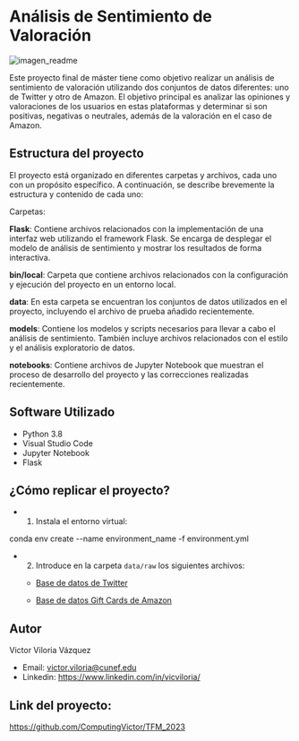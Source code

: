 # Análisis de Sentimiento de Valoración

<p align="center">

![imagen_readme](https://codenotch.com/blog/wp-content/uploads/2021/01/analisis-de-sentimientos.jpg)

</p>



Este proyecto final de máster tiene como objetivo realizar un análisis de sentimiento de valoración utilizando dos conjuntos de datos diferentes: uno de Twitter y otro de Amazon. El objetivo principal es analizar las opiniones y valoraciones de los usuarios en estas plataformas y determinar si son positivas, negativas o neutrales, además de la valoración en el caso de Amazon.

## Estructura del proyecto
El proyecto está organizado en diferentes carpetas y archivos, cada uno con un propósito específico. A continuación, se describe brevemente la estructura y contenido de cada uno:

Carpetas:

**Flask**: Contiene archivos relacionados con la implementación de una interfaz web utilizando el framework Flask. Se encarga de desplegar el modelo de análisis de sentimiento y mostrar los resultados de forma interactiva.

**bin/local**: Carpeta que contiene archivos relacionados con la configuración y ejecución del proyecto en un entorno local.

**data**: En esta carpeta se encuentran los conjuntos de datos utilizados en el proyecto, incluyendo el archivo de prueba añadido recientemente.

**models**: Contiene los modelos y scripts necesarios para llevar a cabo el análisis de sentimiento. También incluye archivos relacionados con el estilo y el análisis exploratorio de datos.

**notebooks**: Contiene archivos de Jupyter Notebook que muestran el proceso de desarrollo del proyecto y las correcciones realizadas recientemente.


## Software Utilizado

- Python 3.8
- Visual Studio Code
- Jupyter Notebook
- Flask

## ¿Cómo replicar el proyecto?


- 1. Instala el entorno virtual:

conda env create --name environment_name -f environment.yml

- 2. Introduce en la carpeta `data/raw` los siguientes archivos:

    - [Base de datos de Twitter](https://www.kaggle.com/datasets/kazanova/sentiment140/download?datasetVersionNumber=2)


    - [Base de datos Gift Cards de Amazon](https://forms.gle/UEkkJs69e7Z5A5Ps9)

## Autor

Victor Viloria Vázquez 
- Email: victor.viloria@cunef.edu
- Linkedin: https://www.linkedin.com/in/vicviloria/


## Link del proyecto:

https://github.com/ComputingVictor/TFM_2023
